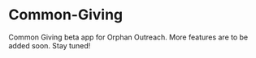# Common-Giving
Common Giving beta app for Orphan Outreach. More features are to be added soon. Stay tuned! 
